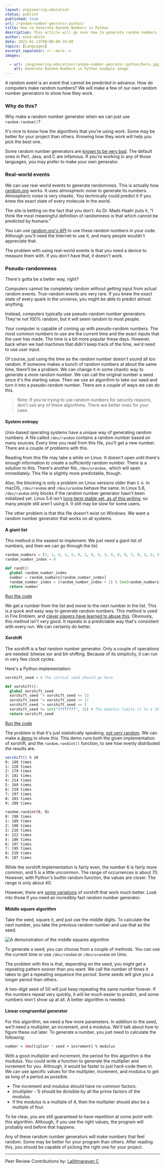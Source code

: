 ```yaml
---
layout: engineering-education
status: publish
published: true
url: /random-number-genrator-python/
title: How to Generate Random Numbers in Python
description: This article will go over how to generate random numbers in Python. Computers cannot be completely random without getting input from actual random events. True-random events are very rare.
author: mike-white
date: 2021-01-13T00:00:00-19:00
topics: [Languages]
excerpt_separator: <!--more-->
images:

  - url: /engineering-education/random-number-genrator-python/hero.jpg
    alt: Generate Random Numbers in Python example image
---
```

A random event is an event that cannot be predicted in advance. How do computers make random numbers? We will make a few of our own random number generators to show how they work.
<!--more-->

### Why do this?
Why make a random number generator when we can just use `random.random()`?

It's nice to know how the algorithms that you're using work. Some may be better for your project than others. Knowing how they work will help you pick the best one.

Some random number generators are [known to be very bad](http://www0.cs.ucl.ac.uk/staff/d.jones/GoodPracticeRNG.pdf). The default ones in Perl, Java, and C are infamous. If you're working in any of those languages, you may prefer to make your own generator.

### Real-world events
We can use real-world events to generate randomness. This is actually how [random.org](https://www.random.org/) works. It uses atmospheric noise to generate its numbers. Atmospheric noise is very chaotic. You technically could predict it if you knew the exact state of every molecule in the world. 

The site is betting on the fact that you don't. As Dr. Mads Haahr puts it, "I think the most meaningful definition of randomness is that which cannot be predicted by humans."

You can use [random.org's API](https://api.random.org/dashboard) to use these random numbers in your code. Although you'll need the Internet to use it, and many people wouldn't appreciate that.

The problem with using real-world events is that you need a device to measure them with. If you don't have that, it doesn't work.

### Pseudo-randomness
There's gotta be a better way, right?

Computers cannot be completely random without getting input from actual random events. True-random events are very rare. If you knew the exact state of every quark in the universe, you might be able to predict almost anything.

Instead, computers typically use pseudo-random number generators. They're not 100% random, but it will seem random to most people.

Your computer is capable of coming up with pseudo-random numbers. The most common numbers to use are the current time and the exact inputs that the user has made. The time is a bit more popular these days. However, back when we had machines that didn't keep track of the time, we'd need to use user input.

Of course, just using the time as the random number doesn't sound all too random. If someone makes a bunch of random numbers at about the same time, there'll be a problem. We can change it in some chaotic way to generate a more random number. We can call the original number a seed since it's the starting value. Then we use an algorithm to take our seed and turn it into a pseudo-random number. There are a couple of ways we can do this.

>Note: If you're trying to use random numbers for security reasons, don't use any of these algorithms. There are better ones for your case.

#### System entropy
Unix-based operating systems have a unique way of generating random numbers. A file called `/dev/random` contains a random number based on many sources. Every time you read from this file, you'll get a new number. There are a couple of problems with this.

Reading from this file may take a while on Linux. It doesn't open until there's enough information to create a sufficiently random number. There is a solution to this. There's another file, `/dev/urandom,` which will open immediately. This file is slightly more predictable, though. 

Also, the blocking is only a problem on Linux versions older than `5.6`. In macOS, `/dev/random` and `/dev/urandom` behave the same. In Linux 5.6, `/dev/random` only blocks if the random number generator hasn't been initialized yet. Linux 5.6 isn't [long-term stable yet, as of this writing](https://www.kernel.org/), so many people still aren't using it. It still may be slow for some users.

The other problem is that this file doesn't exist on Windows. We want a random number generator that works on all systems.

#### A giant list
This method is the easiest to implement. We just need a giant list of numbers, and then we can go through the list.

```python
random_numbers = [3, 1, 4, 1, 5, 9, 2, 6, 5, 3, 5, 8, 9, 7, 9, 3, 2, 3, 8, 4, 6, 2, 6, 4]
random_number_index = 0

def rand():
  global random_number_index
  number = random_numbers[random_number_index]
  random_number_index = (random_number_index + 1) % len(random_numbers)
  return number
```

[Run the code](https://repl.it/@Botahamec/Giant-Random-List)

We get a number from the list and move to the next number in the list. This is a quick and easy way to generate random numbers. This method is used in Fire Emblem, and [clever players have learned to abuse this](https://www.youtube.com/watch?v=Qq8ZRWkhovs). Obviously, this method isn't very good. It repeats in a predictable way that's consistent with every run. We can certainly do better.

#### Xorshift
The xorshift is a fast random number generator. Only a couple of operations are needed: bitwise xor and bit-shifting. Because of its simplicity, it can run in very few clock cycles. 

Here's a Python implementation:

```python
xorshift_seed = # The initial seed should go here

def xorshift():
  global xorshift_seed
  xorshift_seed ^= xorshift_seed << 13
  xorshift_seed ^= xorshift_seed >> 17
  xorshift_seed ^= xorshift_seed << 5
  xorshift_seed %= int("ffffffff", 16) # The modulus limits it to a 32-bit number
  return xorshift_seed
```

[Run the code](https://repl.it/@Botahamec/Xorshift)

The problem is that it's just statistically speaking, [not very random](https://www.iro.umontreal.ca/~lecuyer/myftp/papers/xorshift.pdf). We can make a [demo](https://repl.it/@Botahamec/Xorshift-Test) to show this. This demo runs both the given implementation of xorshift, and the `random.randint()` function, to see how evenly distributed the results are.

```bash
xorshift() % 10
0: 189 times
1: 220 times
2: 179 times
3: 181 times
4: 214 times
5: 169 times
6: 239 times
7: 197 times
8: 203 times
9: 209 times

random.randint(0, 9)
0: 198 times
1: 189 times
2: 190 times
3: 218 times
4: 222 times
5: 186 times
6: 197 times
7: 195 times
8: 218 times
9: 187 times
```

While the xorshift implementation is fairly even, the number 6 is fairly more common, and 5 is a little uncommon. The range of occurrences is about 70. However, with Python's builtin random function, the values are closer. The range is only about 40.

However, there are [some variations](https://en.wikipedia.org/wiki/Xorshift#Variations) of xorshift that work much better. Look into those if you need an incredibly fast random number generator.

#### Middle square algorithm
Take the seed, square it, and just use the middle digits. To calculate the next number, you take the previous random number and use that as the seed.

![A demonstration of the middle squares algorithm](/engineering-education/random-number-genrator-python/middle_squares.png)

To generate a seed, you can choose from a couple of methods. You can use the current time or use `/dev/random` or `/dev/urandom` on Unix.

The problem with this is that, depending on the seed, you might get a repeating pattern sooner than you want. We call the number of times it takes to get a repeating sequence the *period*. Some seeds will give you a longer period than others. 

A two-digit seed of 50 will just keep repeating the same number forever. If the numbers repeat very quickly, it will be much easier to predict, and some numbers won't show up at all. A better algorithm is needed.

#### Linear congruential generator
For this algorithm, we need a few more parameters. In addition to the seed, we'll need a multiplier, an increment, and a modulus. We'll talk about how to figure these out later. To generate a number, you just need to calculate the following:

```bash
number = (multiplier * seed + increment) % modulus
```

With a good multiplier and increment, the period for this algorithm is the modulus. You could write a function to generate the multiplier and increment for you. Although, it would be faster to just hard-code them in. We can use specific values for the multiplier, increment, and modulus to get as long of a period as possible.

- The increment and modulus should have no common factors.
- (multiplier - 1) should be divisible by all the prime factors of the modulus.
- If the modulus is a multiple of 4, then the multiplier should also be a multiple of four.

To be clear, you are still guaranteed to have repetition at some point with this algorithm. Although, if you use the right values, the program will probably end before that happens.

Any of these random number generators will make numbers that feel random. Some may be better for your program than others. After reading this, you should be capable of picking the right one for your project.

---
Peer Review Contributions by: [Lalithnarayan C](/engineering-education/authors/lalithnarayan-c/)

